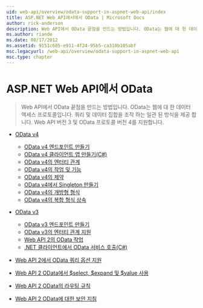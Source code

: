 ```yaml
---
uid: web-api/overview/odata-support-in-aspnet-web-api/index
title: ASP.NET Web API에서에서 OData | Microsoft Docs
author: rick-anderson
description: Web API에서 OData 끝점을 만드는 방법입니다. OData는 웹에 대 한 데이터 액세스 프로토콜입니다. 쿼리 및 데이터 집합을 조작 하는 일관 된 방식을 제공 합니다. Web API가 중...
ms.author: riande
ms.date: 08/17/2012
ms.assetid: 9151c605-e911-4f24-95b5-ca310b105abf
msc.legacyurl: /web-api/overview/odata-support-in-aspnet-web-api
msc.type: chapter
---
```

<a name="odata-in-aspnet-web-api"></a>ASP.NET Web API에서 OData
====================
> Web API에서 OData 끝점을 만드는 방법입니다. OData는 웹에 대 한 데이터 액세스 프로토콜입니다. 쿼리 및 데이터 집합을 조작 하는 일관 된 방식을 제공 합니다. Web API 버전 3 및 OData 프로토콜 버전 4를 지원합니다.


- [OData v4](odata-v4/index.md)

    - [OData v4 엔드포인트 만들기](odata-v4/create-an-odata-v4-endpoint.md)
    - [OData v4 클라이언트 앱 만들기(C#)](odata-v4/create-an-odata-v4-client-app.md)
    - [OData v4의 엔터티 관계](odata-v4/entity-relations-in-odata-v4.md)
    - [OData v4의 작업 및 기능](odata-v4/odata-actions-and-functions.md)
    - [OData v4의 제약](odata-v4/odata-containment-in-web-api-22.md)
    - [OData v4에서 Singleton 만들기](odata-v4/using-a-singleton-in-an-odata-endpoint-in-web-api-22.md)
    - [OData v4의 개방형 형식](odata-v4/use-open-types-in-odata-v4.md)
    - [OData v4의 복합 형식 상속](odata-v4/complex-type-inheritance-in-odata-v4.md)
- [OData v3](odata-v3/index.md)

    - [OData v3 엔드포인트 만들기](odata-v3/creating-an-odata-endpoint.md)
    - [OData v3의 엔터티 관계 지원](odata-v3/working-with-entity-relations.md)
    - [Web API 2의 OData 작업](odata-v3/odata-actions.md)
    - [.NET 클라이언트에서 OData 서비스 호출(C#)](odata-v3/calling-an-odata-service-from-a-net-client.md)
- [Web API 2에서 OData 쿼리 옵션 지원](supporting-odata-query-options.md)
- [Web API 2 OData에서 $select, $expand 및 $value 사용](using-select-expand-and-value.md)
- [Web API 2 OData의 라우팅 규칙](odata-routing-conventions.md)
- [Web API 2 OData에 대한 보안 지침](odata-security-guidance.md)
